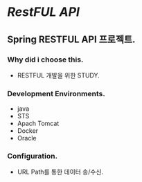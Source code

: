 # *RestFUL API*
## Spring RESTFUL API 프로젝트.

### Why did i choose this.
- RESTFUL 개발을 위한 STUDY.

### Development Environments.
- java
- STS
- Apach Tomcat
- Docker
- Oracle

### Configuration.
- URL Path를 통한 데이터 송/수신.
